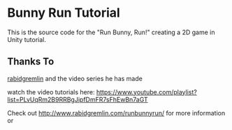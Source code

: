 # Bunny Run Tutorial

This is the source code for the "Run Bunny, Run!" creating a 2D game in Unity tutorial.

## Thanks To

[rabidgremlin](https://github.com/rabidgremlin/BunnyRunTut) and the video series he has made 

watch the video tutorials here: https://www.youtube.com/playlist?list=PLvUqRm2B9RRBgJipfDmFR7sFhEwBn7aGT

Check out http://www.rabidgremlin.com/runbunnyrun/ for more information or
